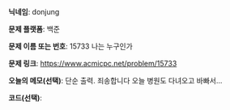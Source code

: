 **닉네임**: donjung

**문제 플랫폼**: 백준

**문제 이름 또는 번호**: 15733 나는 누구인가

**문제 링크**: https://www.acmicpc.net/problem/15733

**오늘의 메모(선택)**: 
단순 출력. 죄송합니다 오늘 병원도 다녀오고 바빠서...

**코드(선택)**:

